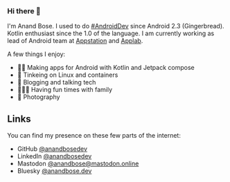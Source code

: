 ### Hi there 👋

<!--
**anandbosedev/anandbosedev** is a ✨ _special_ ✨ repository because its `README.md` (this file) appears on your GitHub profile.

Here are some ideas to get you started:

- 🔭 I’m currently working on ...
- 🌱 I’m currently learning ...
- 👯 I’m looking to collaborate on ...
- 🤔 I’m looking for help with ...
- 💬 Ask me about ...
- 📫 How to reach me: ...
- 😄 Pronouns: ...
- ⚡ Fun fact: ...
-->

I'm Anand Bose. I used to do [#AndroidDev](https://anandbose.dev/tag/AndroidDev/) since Android 2.3 (Gingerbread). Kotlin enthusiast since the 1.0 of the language. I am currently working as lead of Android team at [Appstation](https://appstation.in) and [Applab](https://applab.qa).

A few things I enjoy:
* 🧑‍💻 Making apps for Android with Kotlin and Jetpack compose
* 🐧 Tinkeing on Linux and containers
* 🧵 Blogging and talking tech
* 👨‍👩‍👦 Having fun times with family
* 📸 Photography

## Links

You can find my presence on these few parts of the internet:
* GitHub [@anandbosedev](https://github.com/anandbosedev)
* LinkedIn [@anandbosedev](https://linkedin.com/in/anandbosedev)
* Mastodon [@anandbose@mastodon.online](https://mastodon.online/@anandbose)
* Bluesky [@anandbose.dev](https://bsky.app/profile/anandbose.dev)
